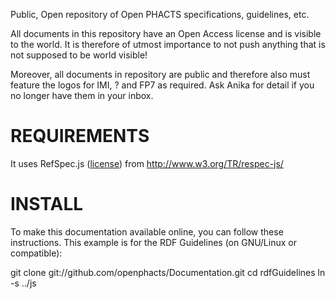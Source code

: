 Public, Open repository of Open PHACTS specifications, guidelines, etc.

All documents in this repository have an Open Access license and is visible to the world.
It is therefore of utmost importance to not push anything that is not supposed to be
world visible!

Moreover, all documents in repository are public and therefore also must feature the
logos for IMI, ? and FP7 as required. Ask Anika for detail if you no longer have them in
your inbox.

REQUIREMENTS
============

It uses RefSpec.js ([license](http://www.w3.org/Consortium/Legal/2002/copyright-software-20021231)) from http://www.w3.org/TR/respec-js/

INSTALL
=======

To make this documentation available online, you can follow these instructions. This example is for the RDF Guidelines (on GNU/Linux or compatible):

  git clone git://github.com/openphacts/Documentation.git
  cd rdfGuidelines
  ln -s ../js

